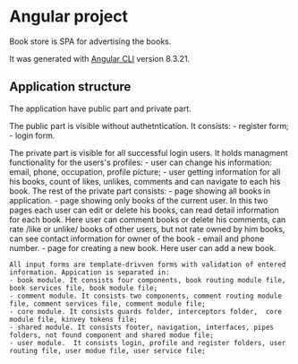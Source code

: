 # Angular project

Book store is SPA for advertising the books.

It was generated with [Angular CLI](https://github.com/angular/angular-cli) version 8.3.21.

## Application structure

The application have public part and private part. 

The public part is visible without authetntication. It consists:
    - register form;
    - login form. 

The private part is visible for all successful login users. 
It holds managment functionality for the users's profiles:
    - user can change his information: email, phone, occupation, profile picture;
    - user getting information for all his books, count of likes, unlikes, comments and can navigate to each his book.
The rest of the private part consists:
    - page showing all books in application.
    - page showing only books of the current user.
    In this two pages each user can edit or delete his books, can read detail information for each book. Here user can comment books or delete his comments, can rate /like or unlike/ books of other users, but not rate owned by him books, can see contact information for owner of the book - email and phone number.
    - page for creating a new book. Here user can add a new book.
    
    All input forms are template-drivven forms with validation of entered information. Appication is separated in:
    - book module. It consists four components, book routing module file, book services file, book module file;
    - comment module. It consists two components, comment routing module file, comment services file, comment module file;
    - core module. It consists guards folder, interceptors folder,  core module file, kinvey tokens file;
    - shared module. It consists footer, navigation, interfaces, pipes folders, not found component and shared modue file;
    - user module.  It consists login, profile and register folders, user routing file, user modue file, user service file;
